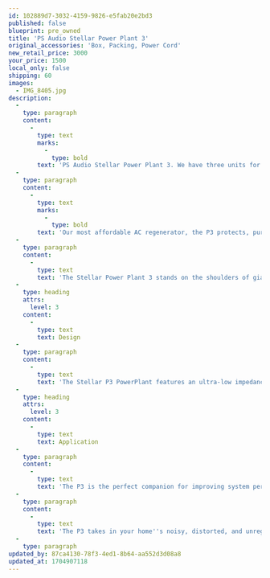 ```yaml
---
id: 102889d7-3032-4159-9826-e5fab20e2bd3
published: false
blueprint: pre_owned
title: 'PS Audio Stellar Power Plant 3'
original_accessories: 'Box, Packing, Power Cord'
new_retail_price: 3000
your_price: 1500
local_only: false
shipping: 60
images:
  - IMG_8405.jpg
description:
  -
    type: paragraph
    content:
      -
        type: text
        marks:
          -
            type: bold
        text: 'PS Audio Stellar Power Plant 3. We have three units for sale - 1 black and two silver. Price is for each. Units are in excellent physical and functional condition with original box and packing. Units sold as new for $3,000.00'
  -
    type: paragraph
    content:
      -
        type: text
        marks:
          -
            type: bold
        text: 'Our most affordable AC regenerator, the P3 protects, purifies, and powers sources, as well as small to medium sized systems.'
  -
    type: paragraph
    content:
      -
        type: text
        text: 'The Stellar Power Plant 3 stands on the shoulders of giants. Built as an evolution from our renowned P12, P15, and P20 the P3 is our most affordable regenerator – perfect for powering sources and small to medium systems. Power Plants generate sine-wave-perfect, regulated, high current AC power from your home’s AC. Problems on your power line such as low voltage, distorted waveforms, sagging power, and noise are eliminated and the power quality enhanced. The Stellar P3 PowerPlant provides greatly improved performance and safety from just plugging into the wall socket, along with far better dynamics, more authoritative bass, and a much bigger, more open soundstage than any passive power conditioner on the market.'
  -
    type: heading
    attrs:
      level: 3
    content:
      -
        type: text
        text: Design
  -
    type: paragraph
    content:
      -
        type: text
        text: 'The Stellar P3 PowerPlant features an ultra-low impedance analog AC power amplifier, pure DSD FPGA based analog sine wave regenerator, and low distortion high-dynamic-peak-capable outputs found only in PS Audio PowerPlants. Designed with elegant simplicity in mind, the P3 is a plug and play device that will provide you with perfect power and worry free protection from surges, spikes, and ugly power without any fuss. Regulate, remove distortion, and get better performance.'
  -
    type: heading
    attrs:
      level: 3
    content:
      -
        type: text
        text: Application
  -
    type: paragraph
    content:
      -
        type: text
        text: 'The P3 is the perfect companion for improving system performance and ensuring a safe environment for you Hi-Fi system. Providing 300 watts of continuous power output and peaks of 1000 watts, the P3 is just right for source gear or an entire systems running small to medium class AB amps or larger high-efficiency Class D amps like the Stellar M700 monoblocks. The P3 will bring forth all that''s possible from your HiFi system, ensuring you get the same great performance every time you listen.'
  -
    type: paragraph
    content:
      -
        type: text
        text: 'The P3 takes in your home''s noisy, distorted, and unregulated AC and outputs pure and perfect power that dramatically enhances sound quality. It does this by rebuilding the AC, lowering output impedance, and regulating the voltage. Low output impedance is critical to maintaining a dynamic presentation. Powering equipment through a passive power conditioner only worsens the problem and should be avoided. The Power Plant, on the other hand, has such low output impedance (0.008Ω vs. typical 0.4Ω) that even the hungriest of amplifiers won’t be starved for clean AC power. When your amp is asked to produce loud orchestral levels, you want to make sure it has all the power it needs and only a Power Plant provides a constant output regardless of the dynamic demands of equipment or your neighbors. Power Plants also generate new waveforms that enhance the capabilities of your equipment. MultiWave extends the peak charging time of the sine wave so connected equipment has more energy storage and less power supply ripple. The results are dramatic: a bigger more musically accurate soundstage than with a simple sine wave.'
  -
    type: paragraph
updated_by: 87ca4130-78f3-4ed1-8b64-aa552d3d08a8
updated_at: 1704907118
---
```


